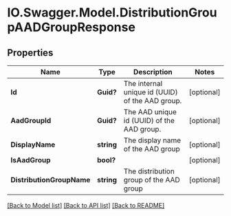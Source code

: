 # IO.Swagger.Model.DistributionGroupAADGroupResponse
## Properties

Name | Type | Description | Notes
------------ | ------------- | ------------- | -------------
**Id** | **Guid?** | The internal unique id (UUID) of the AAD group. | [optional] 
**AadGroupId** | **Guid?** | The AAD unique id (UUID) of the AAD group. | [optional] 
**DisplayName** | **string** | The display name of the AAD group | [optional] 
**IsAadGroup** | **bool?** |  | [optional] 
**DistributionGroupName** | **string** | The distribution group of the AAD group | [optional] 

[[Back to Model list]](../README.md#documentation-for-models) [[Back to API list]](../README.md#documentation-for-api-endpoints) [[Back to README]](../README.md)

